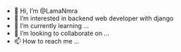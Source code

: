 - 👋 Hi, I’m @LamaNmra
- 👀 I’m interested in backend web developer with django
- 🌱 I’m currently learning ...
- 💞️ I’m looking to collaborate on ...
- 📫 How to reach me ...

<!---
LamaNmra/LamaNmra is a ✨ special ✨ repository because its `README.md` (this file) appears on your GitHub profile.
You can click the Preview link to take a look at your changes.
--->
